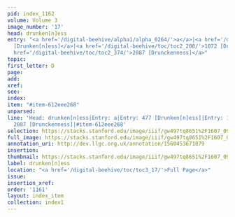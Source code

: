 ```yaml
---
pid: index_1162
volume: Volume 3
image_number: '17'
head: drunken[n]ess
entry: "<a href='/digital-beehive/alpha1/alpha_0264/'>a</a>|<a href='/digital-beehive/num2/num_0596/'>477
  [Drunken[n]ess]</a>|<a href='/digital-beehive/toc/toc2_208/'>1072 [Drunken[n]ess]</a>|<a
  href='/digital-beehive/toc/toc2_374/'>2087 [Drunckenness]</a>"
topic: 
first_letter: D
page: 
add: 
xref: 
see: 
index: 
item: "#item-612eee268"
unparsed: 
line: 'Head: drunken[n]ess|Entry: a|Entry: 477 [Drunken[n]ess]|Entry: 1072 [Drunken[n]ess]|Entry:
  2087 [Drunckenness]|#item-612eee268'
selection: https://stacks.stanford.edu/image/iiif/gw497tq8651%2F1607_0960/1395,3543,790,158/full/0/default.jpg
full_image: https://stacks.stanford.edu/image/iiif/gw497tq8651%2F1607_0960/full/full/0/default.jpg
annotation_uri: http://dev.llgc.org.uk/annotation/1560453671879
insertion: 
thumbnail: https://stacks.stanford.edu/image/iiif/gw497tq8651%2F1607_0960/1395,3543,790,158/150,/0/default.jpg
label: drunken[n]ess
location: "<a href='/digital-beehive/toc/toc3_17/'>Full Page</a>"
issue: 
insertion_xref: 
order: '1161'
layout: index_item
collection: index1
---
```

